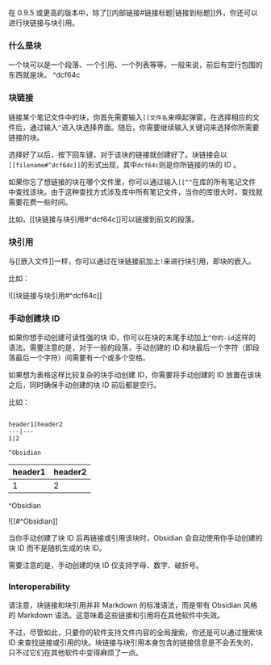 在 0.9.5 或更高的版本中，除了[[内部链接#链接标题|链接到标题]]外，你还可以进行块链接与块引用。

### 什么是块

一个块可以是一个段落、一个引用、一个列表等等。一般来说，前后有空行包围的东西就是块。 ^dcf64c

### 块链接

链接某个笔记文件中的块，你首先需要输入`[[文件名`来唤起弹窗，在选择相应的文件后，通过输入`^`进入块选择界面。随后，你需要继续输入关键词来选择你所需要链接的块。

选择好了以后，按下回车键，对于该块的链接就创建好了。块链接会以`[[filename#^dcf64c]]`的形式出现，其中`dcf64c`则是你所链接的块的 ID 。

如果你忘了想链接的块在哪个文件里，你可以通过输入`[[^^`在库的所有笔记文件中查找该块。由于这种查找方式涉及库中所有笔记文件，当你的库很大时，查找就需要花费一些时间。

比如，[[块链接与块引用#^dcf64c]]可以链接到前文的段落。


### 块引用

与[[嵌入文件]]一样，你可以通过在块链接前加上`!`来进行块引用，即块的嵌入。

比如：

![[块链接与块引用#^dcf64c]]

### 手动创建块 ID

如果你想手动创建可读性强的块 ID，你可以在块的末尾手动加上`^你的-id`这样的语法。需要注意的是，对于一般的段落，手动创建的 ID 和块最后一个字符（即段落最后一个字符）间需要有一个或多个空格。

如果想为表格这样比较复杂的块手动创建 ID，你需要将手动创建的 ID 放置在该块之后，同时确保手动创建的块 ID 前后都是空行。

比如：

```

header1|header2
---|---
1|2

^Obsidian

```

header1|header2
---|---
1|2

^Obsidian

![[#^Obsidian]]

当你手动创建了块 ID 后再链接或引用该块时，Obsidian 会自动使用你手动创建的块 ID 而不是随机生成的块 ID。

需要注意的是，手动创建的块 ID 仅支持字母、数字、破折号。

### Interoperability

请注意，块链接和块引用并非 Markdown 的标准语法，而是带有 Obsidian 风格的 Markdown 语法。这意味着这些链接和引用将在其他软件中失效。

不过，尽管如此，只要你的软件支持文件内容的全局搜索，你还是可以通过搜索块 ID 来查找链接或引用的块。块链接与块引用本身包含的链接信息是不会丢失的，只不过它们在其他软件中变得麻烦了一点。